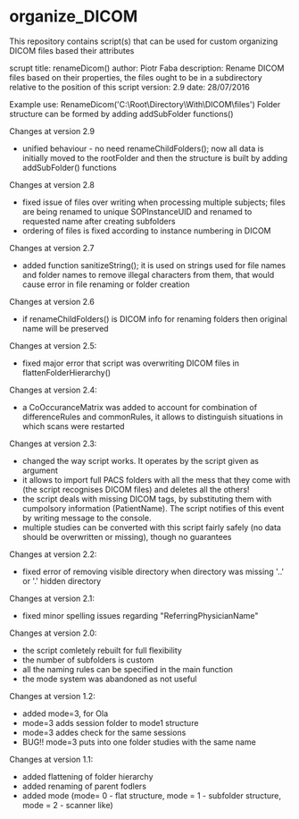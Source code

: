 # organize_DICOM
This repository contains script(s) that can be used for custom organizing DICOM files based their attributes

scrupt title: renameDicom()
author: Piotr Faba
 description: Rename DICOM files based on their properties, the files ought
 to be in a subdirectory relative to the position of this script
 version: 2.9
 date: 28/07/2016

 Example use: RenameDicom('C:\Root\Directory\With\DICOM\files')
 Folder structure can be formed by adding addSubFolder functions()

 Changes at version 2.9
 - unified behaviour - no need renameChildFolders(); now all data is
 initially moved to the rootFolder and then the structure is built by
 adding addSubFolder() functions

 Changes at version 2.8
 - fixed issue of files over writing when processing multiple subjects;
 files are being renamed to unique SOPInstanceUID and renamed to requested
 name after creating subfolders
 - ordering of files is fixed according to instance numbering in DICOM

 Changes at version 2.7
 - added function sanitizeString(); it is used on strings used for file
 names and folder names to remove illegal characters from them, that would
 cause error in file renaming or folder creation

 Changes at version 2.6
 - if renameChildFolders() is DICOM info for renaming folders then
 original name will be preserved

 Changes at version 2.5:
 - fixed major error that script was overwriting DICOM files in
 flattenFolderHierarchy()

 Changes at version 2.4:
 - a CoOccuranceMatrix was added to account for combination of
 differenceRules and commonRules, it allows to distinguish situations in
 which scans were restarted

 Changes at version 2.3:
 - changed the way script works. It operates by the script given as
 argument
 - it allows to import full PACS folders with all the mess that they come
 with (the script recognises DICOM files) and deletes all the others!
 - the script deals with missing DICOM tags, by substituting them with
 cumpolsory information (PatientName). The script notifies of this event
 by writing message to the console.
 - multiple studies can be converted with this script fairly safely (no
 data should be overwritten or missing), though no guarantees

 Changes at version 2.2:
 - fixed error of removing visible directory when directory was missing
 '..' or '.' hidden directory

 Changes at version 2.1:
 - fixed minor spelling issues regarding "ReferringPhysicianName"

 Changes at version 2.0:
 - the script comletely rebuilt for full flexibility
 - the number of subfolders is custom
 - all the naming rules can be specified in the main function
 - the mode system was abandoned as not useful

 Changes at version 1.2:
 - added mode=3, for Ola
 - mode=3 adds session folder to mode1 structure
 - mode=3 addes check for the same sessions
 - BUG!! mode=3 puts into one folder studies with the same name

 Changes at version 1.1:
 - added flattening of folder hierarchy
 - added renaming of parent fodlers
 - added mode (mode= 0 - flat structure, mode = 1 - subfolder structure,
 mode = 2 - scanner like)


